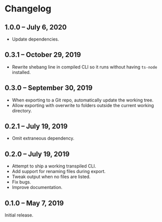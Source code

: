 # Changelog

## 1.0.0 – July 6, 2020

- Update dependencies.

## 0.3.1 – October 29, 2019

- Rewrite shebang line in compiled CLI so it runs without having `ts-node`
  installed.

## 0.3.0 – September 30, 2019

- When exporting to a Git repo, automatically update the working tree.
- Allow exporting with overwrite to folders outside the current working
  directory.

## 0.2.1 – July 19, 2019

- Omit extraneous dependency.

## 0.2.0 – July 19, 2019

- Attempt to ship a working transpiled CLI.
- Add support for renaming files during export.
- Tweak output when no files are listed.
- Fix bugs.
- Improve documentation.

## 0.1.0 – May 7, 2019

Initial release.
